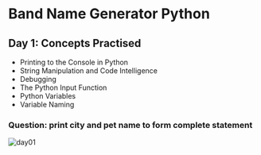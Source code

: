 # Band Name Generator Python

## Day 1: Concepts Practised

- Printing to the Console in Python
- String Manipulation and Code Intelligence
- Debugging
- The Python Input Function
- Python Variables
- Variable Naming

### Question: print city and pet name to form complete statement

![day01](https://user-images.githubusercontent.com/98851253/154177081-2c53df2d-777b-4deb-8e38-5742ecd7282f.gif)
